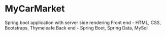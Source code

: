 # MyCarMarket
Spring boot application with server side rendering
Front end - HTML, CSS, Bootstraps, Thymeleafe
Back end - Spring Boot, Spring Data, MySql
